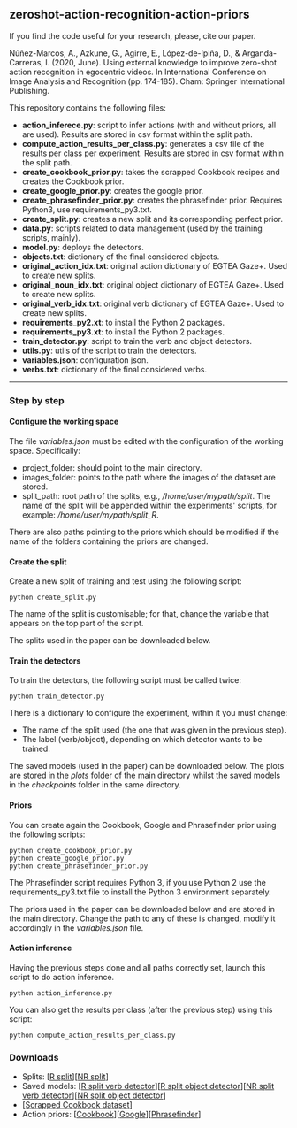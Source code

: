 ## zeroshot-action-recognition-action-priors

If you find the code useful for your research, please, cite our paper.

Núñez-Marcos, A., Azkune, G., Agirre, E., López-de-Ipiña, D., & Arganda-Carreras, I. (2020, June). Using external knowledge to improve zero-shot action recognition in egocentric videos. In International Conference on Image Analysis and Recognition (pp. 174-185). Cham: Springer International Publishing.

This repository contains the following files:

* **action_inferece.py**: script to infer actions (with and without priors, all are used). Results are stored in csv format within the split path.
* **compute_action_results_per_class.py**: generates a csv file of the results per class per experiment. Results are stored in csv format within the split path.
* **create_cookbook_prior.py**: takes the scrapped Cookbook recipes and creates the Cookbook prior.
* **create_google_prior.py**: creates the google prior.
* **create_phrasefinder_prior.py**: creates the phrasefinder prior. Requires Python3, use requirements_py3.txt.
* **create_split.py**: creates a new split and its corresponding perfect prior.
* **data.py**: scripts related to data management (used by the training scripts, mainly).
* **model.py**: deploys the detectors.
* **objects.txt**: dictionary of the final considered objects.
* **original_action_idx.txt**: original action dictionary of EGTEA Gaze+. Used to create new splits.
* **original_noun_idx.txt**: original object dictionary of EGTEA Gaze+. Used to create new splits.
* **original_verb_idx.txt**: original verb dictionary of EGTEA Gaze+. Used to create new splits.
* **requirements_py2.xt**: to install the Python 2 packages.
* **requirements_py3.xt**: to install the Python 2 packages.
* **train_detector.py**: script to train the verb and object detectors.
* **utils.py**: utils of the script to train the detectors.
* **variables.json**: configuration json.
* **verbs.txt**: dictionary of the final considered verbs.
________

### Step by step

#### Configure the working space

The file *variables.json* must be edited with the configuration of the working space. Specifically:
* project_folder: should point to the main directory.
* images_folder: points to the path where the images of the dataset are stored.
* split_path: root path of the splits, e.g., */home/user/mypath/split*. The name of the split will be appended within the experiments' scripts, for example: */home/user/mypath/split_R*.

There are also paths pointing to the priors which should be modified if the name of the folders containing the priors are changed.

#### Create the split

Create a new split of training and test using the following script:

```
python create_split.py
```

The name of the split is customisable; for that, change the variable that appears on the top part of the script.

The splits used in the paper can be downloaded below.

#### Train the detectors

To train the detectors, the following script must be called twice:

```
python train_detector.py
```

There is a dictionary to configure the experiment, within it you must change:
* The name of the split used (the one that was given in the previous step).
* The label (verb/object), depending on which detector wants to be trained.

The saved models (used in the paper) can be downloaded below. The plots are stored in the *plots* folder of the main directory whilst the saved models in the *checkpoints* folder in the same directory.

#### Priors

You can create again the Cookbook, Google and Phrasefinder prior using the following scripts:

```
python create_cookbook_prior.py
python create_google_prior.py
python create_phrasefinder_prior.py
```

The Phrasefinder script requires Python 3, if you use Python 2 use the requirements_py3.txt file to install the Python 3 environment separately.

The priors used in the paper can be downloaded below and are stored in the main directory. Change the path to any of these is changed, modify it accordingly in the *variables.json* file.

#### Action inference

Having the previous steps done and all paths correctly set, launch this script to do action inference.

```
python action_inference.py
```

You can also get the results per class (after the previous step) using this script:

```
python compute_action_results_per_class.py
```

### Downloads

* Splits: [[R split](https://drive.google.com/file/d/1D1dc6GjHHnKYhls9qOWZq-OCaeYvybWm/view?usp=sharing)][[NR split](https://drive.google.com/file/d/1aECI87Hfdl8onTWewYQ8RuFBfZKDrVeH/view?usp=sharing)]
* Saved models: [[R split verb detector](https://drive.google.com/file/d/1gNvSBC599n3hoE1YtoHf8HrW27IhC5WL/view?usp=sharing)][[R split object detector](https://drive.google.com/file/d/1wKH0MXm3cw_aR5eoe7doclREIhMO7DnN/view?usp=sharing)][[NR split verb detector](https://drive.google.com/file/d/1lPR1d7ZIlmmXl3t5_izD_bN56RFm7kDa/view?usp=sharing)][[NR split object detector](https://drive.google.com/file/d/1pKBNI72oxNigH5AscOPdhnyOuKB-mFMC/view?usp=sharing)]
* [[Scrapped Cookbook dataset](https://drive.google.com/file/d/1sb5GgGz5gurlLBNc_CHrVGRa-jX_ynrG/view?usp=sharing)]
* Action priors: [[Cookbook](https://drive.google.com/file/d/162WrjuAggDiFyfwDVicqqp7bRRcGwLwn/view?usp=sharing)][[Google](https://drive.google.com/file/d/1K5GY5SSDTlFlRbqytMm05CE-YukLBKsh/view?usp=sharing)][[Phrasefinder](https://drive.google.com/file/d/1jHz8GpJt05IYriR3WmcxmMeccig_2BJz/view?usp=sharing)]
